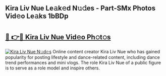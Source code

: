 ## Kira Liv Nue Le𝚊k𝚎d N𝚞𝚍es - Part-SMx Photos Vid𝚎o Le𝚊ks 1bBDp

# <h2><a href="http://fb4q9h.evod.top/?m=Kira+Liv+Nue">🔗 👉🔴 Kira Liv Nue Vid𝚎o Ph𝚘t𝚘s</a></h2>

[![Kira Liv Nue N𝚞d𝚎s](https://i.imgur.com/8V9OHl7.gif)](http://fb4q9h.evod.top/?m=Kira+Liv+Nue)
Online content creator Kira Liv Nue who has gained popularity for posting lifestyle and dance-related content, including dance trend performances and mini vlogs. The role Kira Liv Nue of a public figure is to serve as a role model and inspire others. 
